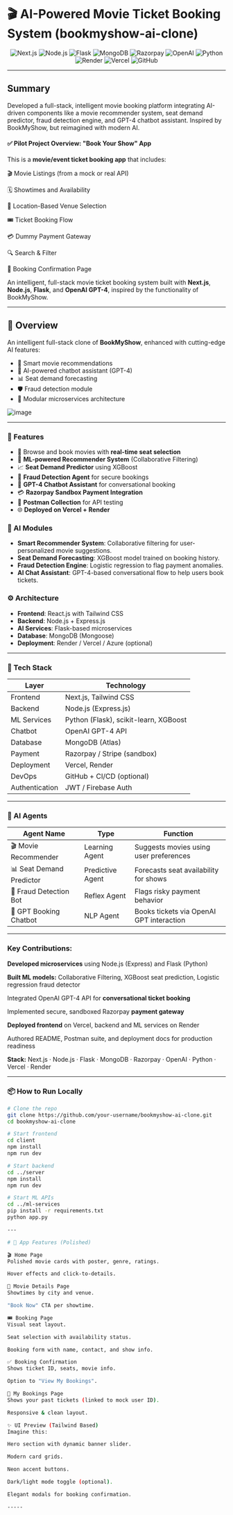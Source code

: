 
# 🎬 AI-Powered Movie Ticket Booking System (bookmyshow-ai-clone)
<div align="center">
  
![Next.js](https://img.shields.io/badge/Next.js-000000?style=for-the-badge&logo=next.js&logoColor=white)
![Node.js](https://img.shields.io/badge/Node.js-339933?style=for-the-badge&logo=node.js&logoColor=white)
![Flask](https://img.shields.io/badge/Flask-000000?style=for-the-badge&logo=flask&logoColor=white)
![MongoDB](https://img.shields.io/badge/MongoDB-4EA94B?style=for-the-badge&logo=mongodb&logoColor=white)
![Razorpay](https://img.shields.io/badge/Razorpay-02042B?style=for-the-badge&logo=razorpay&logoColor=00AEEF)
![OpenAI](https://img.shields.io/badge/OpenAI-412991?style=for-the-badge&logo=openai&logoColor=white)
![Python](https://img.shields.io/badge/Python-3670A0?style=for-the-badge&logo=python&logoColor=white)
![Render](https://img.shields.io/badge/Backend-Hosted%20on%20Render-0077CC?style=for-the-badge&logo=render&logoColor=white)
![Vercel](https://img.shields.io/badge/Frontend-Deployed%20on%20Vercel-000000?style=for-the-badge&logo=vercel&logoColor=white)
![GitHub](https://img.shields.io/badge/GitHub-Repo-181717?style=for-the-badge&logo=github)

</div>

---
## Summary

Developed a full-stack, intelligent movie booking platform integrating AI-driven components like a movie recommender system, seat demand predictor, fraud detection engine, and GPT-4 chatbot assistant. Inspired by BookMyShow, but reimagined with modern AI.
 
 #### ✅ Pilot Project Overview: "Book Your Show" App
 
This is a **movie/event ticket booking app** that includes:

🎬 Movie Listings (from a mock or real API)

🗓️ Showtimes and Availability

📍 Location-Based Venue Selection

🎟️ Ticket Booking Flow

💳 Dummy Payment Gateway

🔍 Search & Filter

🧾 Booking Confirmation Page
<div></div>

An intelligent, full-stack movie ticket booking system built with **Next.js**, **Node.js**, **Flask**, and **OpenAI GPT-4**, inspired by the functionality of BookMyShow.

----

## 📌 Overview

An intelligent full-stack clone of **BookMyShow**, enhanced with cutting-edge AI features:
- 🎥 Smart movie recommendations
- 🧠 AI-powered chatbot assistant (GPT-4)
- 📊 Seat demand forecasting
- 🛡️ Fraud detection module
- 🧩 Modular microservices architecture
  
![image](https://github.com/Ishita95-harvad/book-my-show/blob/main/dcb60c8b-843b-430d-8de8-3848577c2997.png)
<div></div>

-----

### 🚀 Features
- 🎦 Browse and book movies with **real-time seat selection**
- 🧠 **ML-powered Recommender System** (Collaborative Filtering)
- 📈 **Seat Demand Predictor** using XGBoost
- 🔐 **Fraud Detection Agent** for secure bookings
- 🤖 **GPT-4 Chatbot Assistant** for conversational booking
- 💳 **Razorpay Sandbox Payment Integration**
- 🧪 **Postman Collection** for API testing
- 🌐 **Deployed on Vercel + Render**

### 🤖 AI Modules
- **Smart Recommender System**: Collaborative filtering for user-personalized movie suggestions.
- **Seat Demand Forecasting**: XGBoost model trained on booking history.
- **Fraud Detection Engine**: Logistic regression to flag payment anomalies.
- **AI Chat Assistant**: GPT-4-based conversational flow to help users book tickets.

### ⚙️ Architecture
- **Frontend**: React.js with Tailwind CSS
- **Backend**: Node.js + Express.js
- **AI Services**: Flask-based microservices
- **Database**: MongoDB (Mongoose)
- **Deployment**: Render / Vercel / Azure (optional)

---

### 🧩 Tech Stack

| Layer         | Technology             |
|---------------|-------------------------|
| Frontend      | Next.js, Tailwind CSS   |
| Backend       | Node.js (Express.js)    |
| ML Services   | Python (Flask), scikit-learn, XGBoost |
| Chatbot       | OpenAI GPT-4 API        |
| Database      | MongoDB (Atlas)         |
| Payment       | Razorpay / Stripe (sandbox) |
| Deployment    | Vercel, Render          |
| DevOps	      | GitHub + CI/CD (optional) |
|Authentication	|JWT / Firebase Auth |
---

### 🧠 AI Agents

| Agent Name              | Type              | Function                                 |
|------------------------|-------------------|------------------------------------------|
| 🎬 Movie Recommender   | Learning Agent    | Suggests movies using user preferences   |
| 📊 Seat Demand Predictor | Predictive Agent | Forecasts seat availability for shows    |
| 🔐 Fraud Detection Bot | Reflex Agent      | Flags risky payment behavior             |
| 🤖 GPT Booking Chatbot | NLP Agent         | Books tickets via OpenAI GPT interaction |


---
### Key Contributions:

**Developed microservices** using Node.js (Express) and Flask (Python)

**Built ML models:** Collaborative Filtering, XGBoost seat prediction, Logistic regression fraud detector

Integrated OpenAI GPT-4 API for **conversational ticket booking**

Implemented secure, sandboxed Razorpay **payment gateway**

**Deployed frontend** on Vercel, backend and ML services on Render

Authored README, Postman suite, and deployment docs for production readiness

**Stack:** Next.js · Node.js · Flask · MongoDB · Razorpay · OpenAI · Python · Vercel · Render

---
### 📦 How to Run Locally

```bash
# Clone the repo
git clone https://github.com/your-username/bookmyshow-ai-clone.git
cd bookmyshow-ai-clone

# Start frontend
cd client
npm install
npm run dev

# Start backend
cd ../server
npm install
npm run dev

# Start ML APIs
cd ../ml-services
pip install -r requirements.txt
python app.py

---

# 🧱 App Features (Polished)

🎬 Home Page
Polished movie cards with poster, genre, ratings.

Hover effects and click-to-details.

📄 Movie Details Page
Showtimes by city and venue.

"Book Now" CTA per showtime.

🎟 Booking Page
Visual seat layout.

Seat selection with availability status.

Booking form with name, contact, and show info.

✅ Booking Confirmation
Shows ticket ID, seats, movie info.

Option to "View My Bookings".

🧾 My Bookings Page
Shows your past tickets (linked to mock user ID).

Responsive & clean layout.

✨ UI Preview (Tailwind Based)
Imagine this:

Hero section with dynamic banner slider.

Modern card grids.

Neon accent buttons.

Dark/light mode toggle (optional).

Elegant modals for booking confirmation.

-----


